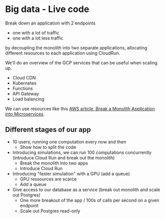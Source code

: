 # Big data - Live code

Break down an application with 2 endpoints

- one with a lot of traffic
- one with a lot less traffic

by decoupling the monolith into two separate applications, allocating different resources to each application using CloudRun.

We'll do an overview of the GCP services that can be useful when scaling up.

- Cloud CDN
- Kubernetes
- Functions
- API Gateway
- Load balancing

We can use resources like this [AWS article, Break a Monolith Application into Microservices](https://aws.amazon.com/getting-started/hands-on/break-monolith-app-microservices-ecs-docker-ec2/module-four/).


## Different stages of our app

- 10 users, running one computation every now and then
  - Show how to split the code
- Introducing simulations, we can run 100 computations concurrently (introduce Cloud Run and break out the monolith)
  - Break the monolith into two apps
  - Introduce Cloud Run
- Introducing "faster simulation" with a GPU (add a queue)
  - GPU ressources are scarce
  - Add a queue
- Give access to our database as a service (break out monolith and scale out Postgres)
  - One more breakout of the app / 100s of calls per second on a given endpoint
  - Scale out Postgres read-only
